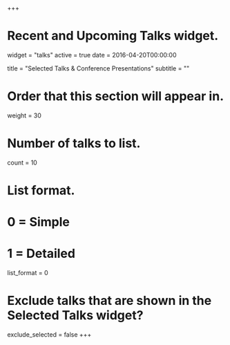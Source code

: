 +++
# Recent and Upcoming Talks widget.
widget = "talks"
active = true
date = 2016-04-20T00:00:00

title = "Selected Talks & Conference Presentations"
subtitle = ""

# Order that this section will appear in.
weight = 30

# Number of talks to list.
count = 10

# List format.
#   0 = Simple
#   1 = Detailed
list_format = 0

# Exclude talks that are shown in the Selected Talks widget?
exclude_selected = false
+++

